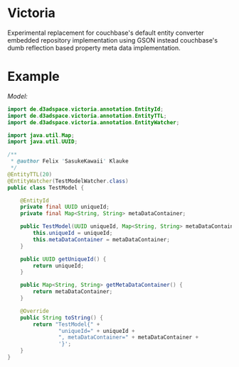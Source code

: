 # Victoria

Experimental replacement for couchbase's default entity converter embedded repository implementation using GSON instead
couchbase's dumb reflection based property meta data implementation.

# Example

_Model:_
```java
import de.d3adspace.victoria.annotation.EntityId;
import de.d3adspace.victoria.annotation.EntityTTL;
import de.d3adspace.victoria.annotation.EntityWatcher;

import java.util.Map;
import java.util.UUID;

/**
 * @author Felix 'SasukeKawaii' Klauke
 */
@EntityTTL(20)
@EntityWatcher(TestModelWatcher.class)
public class TestModel {

    @EntityId
    private final UUID uniqueId;
    private final Map<String, String> metaDataContainer;

    public TestModel(UUID uniqueId, Map<String, String> metaDataContainer) {
        this.uniqueId = uniqueId;
        this.metaDataContainer = metaDataContainer;
    }

    public UUID getUniqueId() {
        return uniqueId;
    }

    public Map<String, String> getMetaDataContainer() {
        return metaDataContainer;
    }

    @Override
    public String toString() {
        return "TestModel{" +
                "uniqueId=" + uniqueId +
                ", metaDataContainer=" + metaDataContainer +
                '}';
    }
}
```

